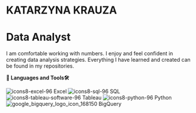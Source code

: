 # **KATARZYNA KRAUZA**

# **Data Analyst**

I am comfortable working with numbers. I enjoy and feel confident in creating data analysis strategies. 
Everything I have learned and created can be found in my repositories.

**🧰 Languages and Tools🛠️**

![icons8-excel-96](https://github.com/user-attachments/assets/d963b5b0-1ec5-4f91-bc33-6d2122c4637d)  Excel    ![icons8-sql-96](https://github.com/user-attachments/assets/cc9952b9-c465-4638-96b0-243278e24646)  SQL    ![icons8-tableau-software-96](https://github.com/user-attachments/assets/795ff60a-f58a-4ba7-a0b7-b0304576ba1b)  Tableau     ![icons8-python-96](https://github.com/user-attachments/assets/6d57ac7d-9f4d-4fd9-9153-73424a6f3eec)  Python    ![google_bigquery_logo_icon_168150](https://github.com/user-attachments/assets/3984143c-c481-4d63-9faf-679acef257f9)  BigQuery     
